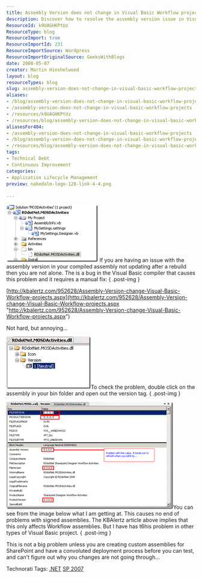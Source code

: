 ```yaml
---
title: Assembly Version does not change in Visual Basic Workflow projects
description: Discover how to resolve the assembly version issue in Visual Basic Workflow projects. Learn the manual fix to ensure your changes are applied correctly!
ResourceId: k9UAGHKPtUz
ResourceType: blog
ResourceImport: true
ResourceImportId: 231
ResourceImportSource: Wordpress
ResourceImportOriginalSource: GeeksWithBlogs
date: 2008-05-07
creator: Martin Hinshelwood
layout: blog
resourceTypes: blog
slug: assembly-version-does-not-change-in-visual-basic-workflow-projects
aliases:
- /blog/assembly-version-does-not-change-in-visual-basic-workflow-projects
- /assembly-version-does-not-change-in-visual-basic-workflow-projects
- /resources/k9UAGHKPtUz
- /resources/blog/assembly-version-does-not-change-in-visual-basic-workflow-projects
aliasesFor404:
- /assembly-version-does-not-change-in-visual-basic-workflow-projects
- /blog/assembly-version-does-not-change-in-visual-basic-workflow-projects
- /resources/blog/assembly-version-does-not-change-in-visual-basic-workflow-projects
tags:
- Technical Debt
- Continuous Improvement
categories:
- Application Lifecycle Management
preview: nakedalm-logo-128-link-4-4.png

---
```

[![image](images/AssemblyVersiondoesnotchangeinVisualBasi_EE73-image_thumb-3-3.png)](http://blog.hinshelwood.com/files/2011/05/GWB-WindowsLiveWriter-AssemblyVersiondoesnotchangeinVisualBasi_EE73-image_2.png) If you are having an issue with the assembly version in your compiled assembly not updating after a rebuild then you are not alone. The is a bug in the Visual Basic compiler that causes this problem and it requires a manual fix:
{ .post-img }

[http://kbalertz.com/952628/Assembly-Version-change-Visual-Basic-Workflow-projects.aspx](http://kbalertz.com/952628/Assembly-Version-change-Visual-Basic-Workflow-projects.aspx "http://kbalertz.com/952628/Assembly-Version-change-Visual-Basic-Workflow-projects.aspx")

Not hard, but annoying...

[![image](images/AssemblyVersiondoesnotchangeinVisualBasi_EE73-image_thumb_1-1-1.png)](http://blog.hinshelwood.com/files/2011/05/GWB-WindowsLiveWriter-AssemblyVersiondoesnotchangeinVisualBasi_EE73-image_4.png)To check the problem, double click on the assembly in your bin folder and open out the version tag.
{ .post-img }

[![image](images/AssemblyVersiondoesnotchangeinVisualBasi_EE73-image_thumb_4-2-2.png)](http://blog.hinshelwood.com/files/2011/05/GWB-WindowsLiveWriter-AssemblyVersiondoesnotchangeinVisualBasi_EE73-image_10.png)You can see from the image below what I am getting at. This causes no end of problems with signed assemblies. The KBAlertz article above implies that this only affects Workflow assemblies. But I have has t6his problem in other types of Visual Basic project.
{ .post-img }

This is not a big problem unless you are creating custom assemblies for SharePoint and have a convoluted deployment process before you can test, and can't figure out why you changes are not going through...

Technorati Tags: [.NET](http://technorati.com/tags/.NET) [SP 2007](http://technorati.com/tags/SP+2007)
